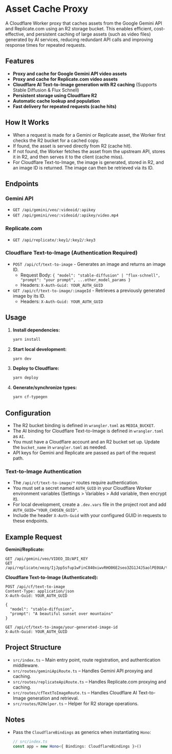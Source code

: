 # Asset Cache Proxy

A Cloudflare Worker proxy that caches assets from the Google Gemini API and Replicate.com using an R2 storage bucket. This enables efficient, cost-effective, and persistent caching of large assets (such as video files) generated by AI services, reducing redundant API calls and improving response times for repeated requests.

## Features
- **Proxy and cache for Google Gemini API video assets**
- **Proxy and cache for Replicate.com video assets**
- **Cloudflare AI Text-to-Image generation with R2 caching** (Supports Stable Diffusion & Flux Schnell)
- **Persistent storage using Cloudflare R2**
- **Automatic cache lookup and population**
- **Fast delivery for repeated requests (cache hits)**

## How It Works
- When a request is made for a Gemini or Replicate asset, the Worker first checks the R2 bucket for a cached copy.
- If found, the asset is served directly from R2 (cache hit).
- If not found, the Worker fetches the asset from the upstream API, stores it in R2, and then serves it to the client (cache miss).
- For Cloudflare Text-to-Image, the image is generated, stored in R2, and an image ID is returned. The image can then be retrieved via its ID.

## Endpoints

### Gemini API
- `GET /api/gemini/veo/:videoid/:apikey`
- `GET /api/gemini/veo/:videoid/:apikey/video.mp4`

### Replicate.com
- `GET /api/replicate/:key1/:key2/:key3`

### Cloudflare Text-to-Image (Authentication Required)
- `POST /api/cf/text-to-image` - Generates an image and returns an image ID.
  - Request Body: `{ "model": "stable-diffusion" | "flux-schnell", "prompt": "your prompt", ...other_model_params }`
  - Headers: `X-Auth-Guid: YOUR_AUTH_GUID`
- `GET /api/cf/text-to-image/:imageId` - Retrieves a previously generated image by its ID.
  - Headers: `X-Auth-Guid: YOUR_AUTH_GUID`

## Usage

1. **Install dependencies:**
   ```sh
   yarn install
   ```
2. **Start local development:**
   ```sh
   yarn dev
   ```
3. **Deploy to Cloudflare:**
   ```sh
   yarn deploy
   ```
4. **Generate/synchronize types:**
   ```sh
   yarn cf-typegen
   ```

## Configuration

- The R2 bucket binding is defined in `wrangler.toml` as `MEDIA_BUCKET`.
- The AI binding for Cloudflare Text-to-Image is defined in `wrangler.toml` as `AI`.
- You must have a Cloudflare account and an R2 bucket set up. Update the `bucket_name` in `wrangler.toml` as needed.
- API keys for Gemini and Replicate are passed as part of the request path.

### Text-to-Image Authentication
- The `/api/cf/text-to-image/*` routes require authentication.
- You must set a secret named `AUTH_GUID` in your Cloudflare Worker environment variables (Settings > Variables > Add variable, then encrypt it).
- For local development, create a `.dev.vars` file in the project root and add `AUTH_GUID="YOUR_CHOSEN_GUID"`.
- Include the header `X-Auth-Guid` with your configured GUID in requests to these endpoints.

## Example Request

**Gemini/Replicate:**
```
GET /api/gemini/veo/VIDEO_ID/API_KEY
GET /api/replicate/xezq/IjJpp5sfup1wFinC840xiwvRHO06E2seo3ZG1J4J5aolPE0UA/tmpcpjkrycc.mp4
```

**Cloudflare Text-to-Image (Authenticated):**
```http
POST /api/cf/text-to-image
Content-Type: application/json
X-Auth-Guid: YOUR_AUTH_GUID

{
  "model": "stable-diffusion",
  "prompt": "A beautiful sunset over mountains"
}
```

```http
GET /api/cf/text-to-image/your-generated-image-id
X-Auth-Guid: YOUR_AUTH_GUID
```

## Project Structure
- `src/index.ts` – Main entry point, route registration, and authentication middleware.
- `src/routes/geminiApiRoute.ts` – Handles Gemini API proxying and caching.
- `src/routes/replicateApiRoute.ts` – Handles Replicate.com proxying and caching.
- `src/routes/cfTextToImageRoute.ts` – Handles Cloudflare AI Text-to-Image generation and retrieval.
- `src/routes/R2Helper.ts` – Helper for R2 storage operations.

## Notes
- Pass the `CloudflareBindings` as generics when instantiating `Hono`:
  ```ts
  // src/index.ts
  const app = new Hono<{ Bindings: CloudflareBindings }>()